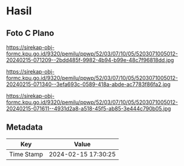 # Hasil

## Foto C Plano

https://sirekap-obj-formc.kpu.go.id/9320/pemilu/ppwp/52/03/07/10/05/5203071005012-20240215-071209--2bdd485f-9982-4b94-b99e-48c7f96818dd.jpg

https://sirekap-obj-formc.kpu.go.id/9320/pemilu/ppwp/52/03/07/10/05/5203071005012-20240215-071340--3efa693c-0589-418a-abde-ac7783f86fa2.jpg

https://sirekap-obj-formc.kpu.go.id/9320/pemilu/ppwp/52/03/07/10/05/5203071005012-20240215-071611--4931d2a8-a518-45f5-ab85-3e444c790b05.jpg


## Metadata

| Key        | Value               |
| ---------- | ------------------- |
| Time Stamp | 2024-02-15 17:30:25 |



